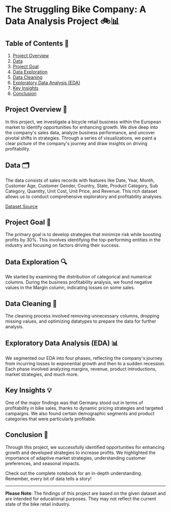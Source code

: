 # The Struggling Bike Company: A Data Analysis Project 🚲📊

## Table of Contents 📘

1. [Project Overview](#project-overview-)
2. [Data](#data-)
3. [Project Goal](#Project-Goal-)
4. [Data Exploration](#Data-Exploration)
5. [Data Cleaning](#Data-Cleaning)
6. [Exploratory Data Analysis (EDA)](#EDA)
7. [Key Insights](#Key-Insights)
8. [Conclusion](#Conclusion)

## Project Overview 🚀

In this project, we investigate a bicycle retail business within the European market to identify opportunities for enhancing growth. We dive deep into the company's sales data, analyze business performance, and uncover pivotal shifts in strategies. Through a series of visualizations, we paint a clear picture of the company's journey and draw insights on driving profitability.

## Data 🗂️

The data consists of sales records with features like Date, Year, Month, Customer Age, Customer Gender, Country, State, Product Category, Sub Category, Quantity, Unit Cost, Unit Price, and Revenue. This rich dataset allows us to conduct comprehensive exploratory and profitability analyses.

[Dataset Source](https://www.kaggle.com/datasets/thedevastator/analyzing-customer-spending-habits-to-improve-sa)

## Project Goal 🎯

The primary goal is to develop strategies that minimize risk while boosting profits by 30%. This involves identifying the top-performing entities in the industry and focusing on factors driving their success.

## Data Exploration 🔍

We started by examining the distribution of categorical and numerical columns. During the business profitability analysis, we found negative values in the Margin column, indicating losses on some sales.

## Data Cleaning 🧹

The cleaning process involved removing unnecessary columns, dropping missing values, and optimizing datatypes to prepare the data for further analysis.

## Exploratory Data Analysis (EDA) 📊

We segmented our EDA into four phases, reflecting the company's journey from incurring losses to exponential growth and then to a sudden recession. Each phase involved analyzing margins, revenue, product introductions, market strategies, and much more.

## Key Insights 💡

One of the major findings was that Germany stood out in terms of profitability in bike sales, thanks to dynamic pricing strategies and targeted campaigns. We also found certain demographic segments and product categories that were particularly profitable.

## Conclusion 🏁

Through this project, we successfully identified opportunities for enhancing growth and developed strategies to increase profits. We highlighted the importance of adaptive market strategies, understanding customer preferences, and seasonal impacts.

Check out the complete notebook for an in-depth understanding. Remember, every bit of data tells a story!

---

**Please Note**: The findings of this project are based on the given dataset and are intended for educational purposes. They may not reflect the current state of the bike retail industry.
